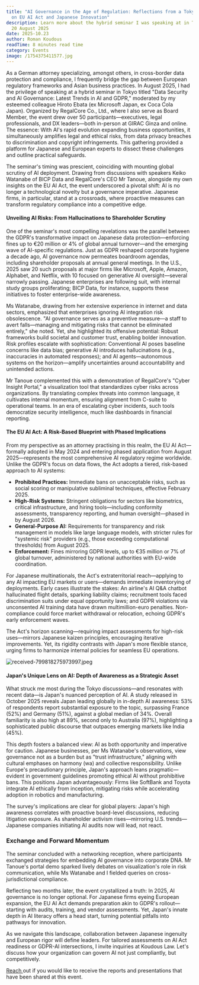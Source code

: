 ```yaml
---
title: "AI Governance in the Age of Regulation: Reflections from a Tokyo Seminar
  on EU AI Act and Japanese Innovation"
description: Learn more about the hybrid seminar I was speaking at in Tokyo on
  20 August 2025
date: 2025-10.23
author: Roman Koudous
readTime: 8 minutes read time
category: Events
image: /1754375411577.jpg
---
```


As a German attorney specializing, amongst others, in cross-border data protection and compliance, I frequently bridge the gap between European regulatory frameworks and Asian business practices. In August 2025, I had the privilege of speaking at a hybrid seminar in Tokyo titled "Data Security and AI Governance: Latest Trends in AI and GDPR," moderated by my esteemed colleague Hiroto Ebata (ex Microsoft Japan, ex Coca Cola Japan). Organized by RegalCore Co., Ltd., where I also serve as Board Member, the event drew over 50 participants—executives, legal professionals, and DX leaders—both in-person at GIRAC Ginza and online. The essence: With AI's rapid evolution expanding business opportunities, it simultaneously amplifies legal and ethical risks, from data privacy breaches to discrimination and copyright infringements. This gathering provided a platform for Japanese and European experts to dissect these challenges and outline practical safeguards.

The seminar's timing was prescient, coinciding with mounting global scrutiny of AI deployment. Drawing from discussions with speakers Keiko Watanabe of BICP Data and RegalCore's CEO Mr Tanoue, alongside my own insights on the EU AI Act, the event underscored a pivotal shift: AI is no longer a technological novelty but a governance imperative. Japanese firms, in particular, stand at a crossroads, where proactive measures can transform regulatory compliance into a competitive edge.

#### Unveiling AI Risks: From Hallucinations to Shareholder Scrutiny

One of the seminar's most compelling revelations was the parallel between the GDPR's transformative impact on Japanese data protection—enforcing fines up to €20 million or 4% of global annual turnover—and the emerging wave of AI-specific regulations. Just as GDPR reshaped corporate hygiene a decade ago, AI governance now permeates boardroom agendas, including shareholder proposals at annual general meetings. In the U.S., 2025 saw 20 such proposals at major firms like Microsoft, Apple, Amazon, Alphabet, and Netflix, with 10 focused on generative AI oversight—several narrowly passing. Japanese enterprises are following suit, with internal study groups proliferating; BICP Data, for instance, supports these initiatives to foster enterprise-wide awareness.

Ms Watanabe, drawing from her extensive experience in internet and data sectors, emphasized that enterprises ignoring AI integration risk obsolescence. "AI governance serves as a preventive measure—a staff to avert falls—managing and mitigating risks that cannot be eliminated entirely," she noted. Yet, she highlighted its offensive potential: Robust frameworks build societal and customer trust, enabling bolder innovation. Risk profiles escalate with sophistication: Conventional AI poses baseline concerns like data bias; generative AI introduces hallucinations (e.g., inaccuracies in automated responses); and AI agents—autonomous systems on the horizon—amplify uncertainties around accountability and unintended actions.

Mr Tanoue complemented this with a demonstration of RegalCore's "Cyber Insight Portal," a visualization tool that standardizes cyber risks across organizations. By translating complex threats into common language, it cultivates internal momentum, ensuring alignment from C-suite to operational teams. In an era of escalating cyber incidents, such tools democratize security intelligence, much like dashboards in financial reporting.

#### The EU AI Act: A Risk-Based Blueprint with Phased Implications

From my perspective as an attorney practising in this realm, the EU AI Act—formally adopted in May 2024 and entering phased application from August 2025—represents the most comprehensive AI regulatory regime worldwide. Unlike the GDPR's focus on data flows, the Act adopts a tiered, risk-based approach to AI systems:

- **Prohibited Practices:** Immediate bans on unacceptable risks, such as social scoring or manipulative subliminal techniques, effective February 2025.
- **High-Risk Systems:** Stringent obligations for sectors like biometrics, critical infrastructure, and hiring tools—including conformity assessments, transparency reporting, and human oversight—phased in by August 2026.
- **General-Purpose AI:** Requirements for transparency and risk management in models like large language models, with stricter rules for "systemic risk" providers (e.g., those exceeding computational thresholds) from August 2025.
- **Enforcement:** Fines mirroring GDPR levels, up to €35 million or 7% of global turnover, administered by national authorities with EU-wide coordination.

For Japanese multinationals, the Act's extraterritorial reach—applying to any AI impacting EU markets or users—demands immediate inventorying of deployments. Early cases illustrate the stakes: An airline's AI Q\&A chatbot hallucinated flight details, sparking liability claims; recruitment tools faced discrimination suits under equal opportunity laws; and GDPR violations via unconsented AI training data have drawn multimillion-euro penalties. Non-compliance could force market withdrawal or relocation, echoing GDPR's early enforcement waves.

The Act's horizon scanning—requiring impact assessments for high-risk uses—mirrors Japanese kaizen principles, encouraging iterative improvements. Yet, its rigidity contrasts with Japan's more flexible stance, urging firms to harmonize internal policies for seamless EU operations.

![received-799818275973997.jpeg](/received-799818275973997.jpeg)

#### Japan's Unique Lens on AI: Depth of Awareness as a Strategic Asset

What struck me most during the Tokyo discussions—and resonates with recent data—is Japan's nuanced perception of AI. A study released in October 2025 reveals Japan leading globally in in-depth AI awareness: 53% of respondents report substantial exposure to the topic, surpassing France (52%) and Germany (51%), against a global median of 34%. Overall familiarity is also high at 89%, second only to Australia (97%), highlighting a sophisticated public discourse that outpaces emerging markets like India (45%).

This depth fosters a balanced view: AI as both opportunity and imperative for caution. Japanese businesses, per Ms Watanabe's observations, view governance not as a burden but as "trust infrastructure," aligning with cultural emphases on harmony (wa) and collective responsibility. Unlike Europe's precautionary principle, Japan's approach leans pragmatic—evident in government guidelines promoting ethical AI without prohibitive bans. This positions Japan advantageously: Firms like SoftBank and Toyota integrate AI ethically from inception, mitigating risks while accelerating adoption in robotics and manufacturing.

The survey's implications are clear for global players: Japan's high awareness correlates with proactive board-level discussions, reducing litigation exposure. As shareholder activism rises—mirroring U.S. trends—Japanese companies initiating AI audits now will lead, not react.

### Exchange and Forward Momentum

The seminar concluded with a networking reception, where participants exchanged strategies for embedding AI governance into corporate DNA. Mr Tanoue's portal demo sparked lively debates on visualization's role in risk communication, while Ms Watanabe and I fielded queries on cross-jurisdictional compliance.

Reflecting two months later, the event crystallized a truth: In 2025, AI governance is no longer optional. For Japanese firms eyeing European expansion, the EU AI Act demands preparation akin to GDPR's rollout—starting with audits, training, and vendor assessments. Yet, Japan's innate depth in AI literacy offers a head start, turning potential pitfalls into pathways for innovation.

As we navigate this landscape, collaboration between Japanese ingenuity and European rigor will define leaders. For tailored assessments on AI Act readiness or GDPR-AI intersections, I invite inquiries at Koudous Law. Let's discuss how your organization can govern AI not just compliantly, but competitively.

[Reach ](/contact)out if you would like to receive the reports and presentations that have been shared at this event.
